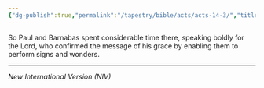 ```yaml
---
{"dg-publish":true,"permalink":"/tapestry/bible/acts/acts-14-3/","title":"Acts 14:3","tags":["bible-verse","bible-verse"],"dgHomeLink":true,"dgShowLocalGraph":true,"dgEnableSearch":true}
---
```



 So Paul and Barnabas spent considerable time there, speaking boldly for the Lord, who confirmed the message of his grace by enabling them to perform signs and wonders.


---
*New International Version (NIV)*